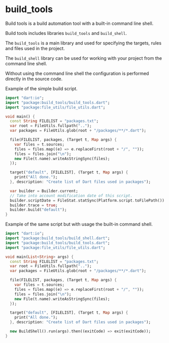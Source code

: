 build_tools
===========

Build tools is a build automation tool with a built-in command line shell.

Build tools includes libraries `build_tools` and `build_shell`.

The `build_tools` is a main library and used for specifying the targets, rules and files used in the project.

The `build_shell` library can be  used for working with your project from the command line shell.

Without using the command line shell the configuration is performed directly in the source code.

Example of the simple build script.

```dart
import "dart:io";
import "package:build_tools/build_tools.dart";
import "package:file_utils/file_utils.dart";

void main() {
  const String FILELIST = "packages.txt";
  var root = FileUtils.fullpath("..");
  var packages = FileUtils.glob(root + "/packages/**/*.dart");

  file(FILELIST, packages, (Target t, Map args) {
    var files = t.sources;
    files = files.map((e) => e.replaceFirst(root + "/", ""));
    files = files.join("\n");
    new File(t.name).writeAsStringSync(files);
  });

  target("default", [FILELIST], (Target t, Map args) {
    print("All done.");
  }, description: "Create list of Dart files used in packages");

  var builder = Builder.current;
  // Take into account modification date of this script.
  builder.scriptDate = FileStat.statSync(Platform.script.toFilePath()).modified;
  builder.trace = true;
  builder.build("default");
}
```

Example of the same script but with usage the built-in command shell.

``` dart
import "dart:io";
import "package:build_tools/build_shell.dart";
import "package:build_tools/build_tools.dart";
import "package:file_utils/file_utils.dart";

void main(List<String> args) {
  const String FILELIST = "packages.txt";
  var root = FileUtils.fullpath("..");
  var packages = FileUtils.glob(root + "/packages/**/*.dart");

  file(FILELIST, packages, (Target t, Map args) {
    var files = t.sources;
    files = files.map((e) => e.replaceFirst(root + "/", ""));
    files = files.join("\n");
    new File(t.name).writeAsStringSync(files);
  });

  target("default", [FILELIST], (Target t, Map args) {
    print("All done.");
  }, description: "Create list of Dart files used in packages");

  new BuildShell().run(args).then((exitCode) => exit(exitCode));
}
```
